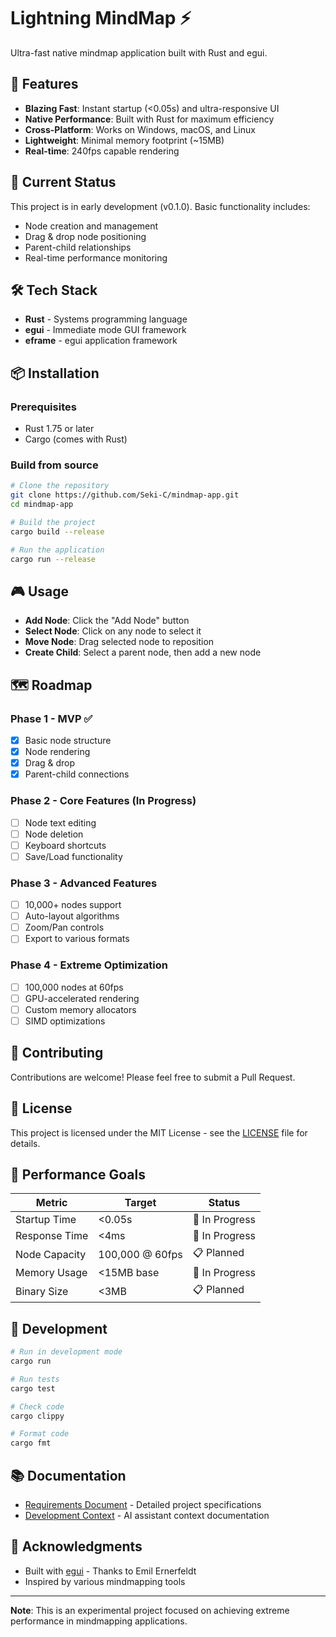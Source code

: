# Lightning MindMap ⚡

Ultra-fast native mindmap application built with Rust and egui.

## 🚀 Features

- **Blazing Fast**: Instant startup (<0.05s) and ultra-responsive UI
- **Native Performance**: Built with Rust for maximum efficiency
- **Cross-Platform**: Works on Windows, macOS, and Linux
- **Lightweight**: Minimal memory footprint (~15MB)
- **Real-time**: 240fps capable rendering

## 🎯 Current Status

This project is in early development (v0.1.0). Basic functionality includes:
- Node creation and management
- Drag & drop node positioning
- Parent-child relationships
- Real-time performance monitoring

## 🛠️ Tech Stack

- **Rust** - Systems programming language
- **egui** - Immediate mode GUI framework
- **eframe** - egui application framework

## 📦 Installation

### Prerequisites

- Rust 1.75 or later
- Cargo (comes with Rust)

### Build from source

```bash
# Clone the repository
git clone https://github.com/Seki-C/mindmap-app.git
cd mindmap-app

# Build the project
cargo build --release

# Run the application
cargo run --release
```

## 🎮 Usage

- **Add Node**: Click the "Add Node" button
- **Select Node**: Click on any node to select it
- **Move Node**: Drag selected node to reposition
- **Create Child**: Select a parent node, then add a new node

## 🗺️ Roadmap

### Phase 1 - MVP ✅
- [x] Basic node structure
- [x] Node rendering
- [x] Drag & drop
- [x] Parent-child connections

### Phase 2 - Core Features (In Progress)
- [ ] Node text editing
- [ ] Node deletion
- [ ] Keyboard shortcuts
- [ ] Save/Load functionality

### Phase 3 - Advanced Features
- [ ] 10,000+ nodes support
- [ ] Auto-layout algorithms
- [ ] Zoom/Pan controls
- [ ] Export to various formats

### Phase 4 - Extreme Optimization
- [ ] 100,000 nodes at 60fps
- [ ] GPU-accelerated rendering
- [ ] Custom memory allocators
- [ ] SIMD optimizations

## 🤝 Contributing

Contributions are welcome! Please feel free to submit a Pull Request.

## 📄 License

This project is licensed under the MIT License - see the [LICENSE](LICENSE) file for details.

## 🎯 Performance Goals

| Metric | Target | Status |
|--------|--------|--------|
| Startup Time | <0.05s | 🔄 In Progress |
| Response Time | <4ms | 🔄 In Progress |
| Node Capacity | 100,000 @ 60fps | 📋 Planned |
| Memory Usage | <15MB base | 🔄 In Progress |
| Binary Size | <3MB | 📋 Planned |

## 🔧 Development

```bash
# Run in development mode
cargo run

# Run tests
cargo test

# Check code
cargo clippy

# Format code
cargo fmt
```

## 📚 Documentation

- [Requirements Document](mindmap-requirements.md) - Detailed project specifications
- [Development Context](CLAUDE.md) - AI assistant context documentation

## 🙏 Acknowledgments

- Built with [egui](https://github.com/emilk/egui) - Thanks to Emil Ernerfeldt
- Inspired by various mindmapping tools

---

**Note**: This is an experimental project focused on achieving extreme performance in mindmapping applications.